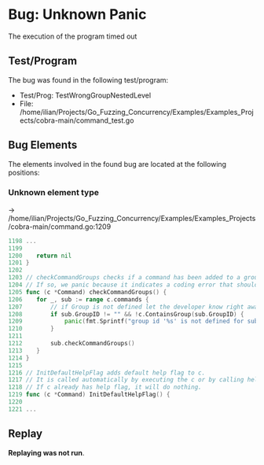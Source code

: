 # Bug: Unknown Panic

The execution of the program timed out

## Test/Program
The bug was found in the following test/program:

- Test/Prog: TestWrongGroupNestedLevel
- File: /home/ilian/Projects/Go_Fuzzing_Concurrency/Examples/Examples_Projects/cobra-main/command_test.go

## Bug Elements
The elements involved in the found bug are located at the following positions:

###  Unknown element type
-> /home/ilian/Projects/Go_Fuzzing_Concurrency/Examples/Examples_Projects/cobra-main/command.go:1209
```go
1198 ...
1199 
1200 	return nil
1201 }
1202 
1203 // checkCommandGroups checks if a command has been added to a group that does not exists.
1204 // If so, we panic because it indicates a coding error that should be corrected.
1205 func (c *Command) checkCommandGroups() {
1206 	for _, sub := range c.commands {
1207 		// if Group is not defined let the developer know right away
1208 		if sub.GroupID != "" && !c.ContainsGroup(sub.GroupID) {
1209 			panic(fmt.Sprintf("group id '%s' is not defined for subcommand '%s'", sub.GroupID, sub.CommandPath()))           // <-------
1210 		}
1211 
1212 		sub.checkCommandGroups()
1213 	}
1214 }
1215 
1216 // InitDefaultHelpFlag adds default help flag to c.
1217 // It is called automatically by executing the c or by calling help and usage.
1218 // If c already has help flag, it will do nothing.
1219 func (c *Command) InitDefaultHelpFlag() {
1220 
1221 ...
```


## Replay
**Replaying was not run**.

